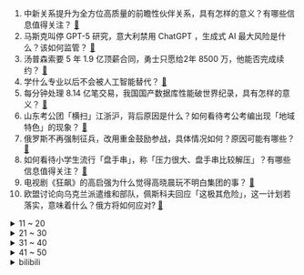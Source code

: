 1. 中新关系提升为全方位高质量的前瞻性伙伴关系，具有怎样的意义？有哪些信息值得关注？ [:link:](https://www.zhihu.com/question/593162120)
2. 马斯克叫停 GPT-5 研究，意大利禁用 ChatGPT ，生成式 AI 最大风险是什么？该如何监管？ [:link:](https://www.zhihu.com/question/593135336)
3. 汤普森索要 5 年 1.9 亿顶薪合同，勇士只愿给2年 8500 万，他能否完成续约？ [:link:](https://www.zhihu.com/question/592935025)
4. 学什么专业以后不会被人工智能替代？ [:link:](https://www.zhihu.com/question/593139975)
5. 每分钟处理 8.14 亿笔交易，我国国产数据库性能破世界纪录，具有怎样的意义？ [:link:](https://www.zhihu.com/question/593178716)
6. 山东考公团「横扫」江浙沪，背后原因是什么？如何看待考公考编出现「地域特色」的现象？ [:link:](https://www.zhihu.com/question/592777484)
7. 俄罗斯不再强制征兵，改用重金鼓励参战，具体情况如何？原因可能有哪些？ [:link:](https://www.zhihu.com/question/592312704)
8. 如何看待小学生流行「盘手串」，称「压力很大、盘手串比较解压」？有哪些信息值得关注？ [:link:](https://www.zhihu.com/question/592724955)
9. 电视剧《狂飙》的高启强为什么觉得高晓晨玩不明白集团的事？ [:link:](https://www.zhihu.com/question/591812489)
10. 欧盟讨论向乌克兰派遣维和部队，佩斯科夫回应「这极其危险」，这一计划若落实，意味着什么？俄方将如何应对? [:link:](https://www.zhihu.com/question/593169808)
<details>
<summary>11 ~ 20</summary>

11. 张继科回应「涉嫌欠赌债将自己和景甜的私密照卖给债主，债主向景甜要债」一事：纯属捏造，哪些信息值得关注？ [:link:](https://www.zhihu.com/question/593157996)
12. 美军最高将领称「中美战争并未『迫在眉睫』，美对华言论过热，应该降温」，释放了哪些信号？ [:link:](https://www.zhihu.com/question/593187117)
13. 同样是走电影工业化的道路，为什么徐克血亏，《流浪地球》却大赚？ [:link:](https://www.zhihu.com/question/312774422)
14. 《英雄联盟》存不存在一个技能完爆另一个技能的情况？ [:link:](https://www.zhihu.com/question/593156836)
15. 华为余承东内网回应不造车决议，称「时代变了，这只会让我们更加艰难」，如何看待？ [:link:](https://www.zhihu.com/question/593090560)
16. 陈晓《人生之路》差评不断，你对该剧都有哪些评价? [:link:](https://www.zhihu.com/question/592774376)
17. 成年人的世界有多不容易？ [:link:](https://www.zhihu.com/question/297765072)
18. 如何评价腾势 D9 的「脑电波驾驶」实验？ [:link:](https://www.zhihu.com/question/593173746)
19. 《塞尔达传说：王国之泪》可以提前预定2023的年度最佳游戏了吗？ [:link:](https://www.zhihu.com/question/592581018)
20. 2023 LPL 春季季后赛 BLG 3:1 淘汰 RNG，如何评价这场比赛？ [:link:](https://www.zhihu.com/question/593173793)
</details>
<details>
<summary>21 ~ 30</summary>

21. 关于电影《宇宙探索编辑部》，你有哪些看法？ [:link:](https://www.zhihu.com/question/576799629)
22. 22-23 赛季英超曼城 4:1 利物浦距离榜首 5 分，格拉利什德布劳内均传射，如何评价这场比赛？ [:link:](https://www.zhihu.com/question/593212322)
23. 你们的妈妈都有些什么让你惊叹的技能？ [:link:](https://www.zhihu.com/question/64375919)
24. 带娃去植物园需要注意些什么安全事项？ [:link:](https://www.zhihu.com/question/591366447)
25. 装修圈近几年一直在流传「装修千万步，家电第一步」，你如何看待这种说法？ [:link:](https://www.zhihu.com/question/593182929)
26. 顶级的中国菜长什么样？ [:link:](https://www.zhihu.com/question/277136274)
27. 《宇宙探索编辑部》中有哪些细思极恐的细节？ [:link:](https://www.zhihu.com/question/593074081)
28. 2023 LCK 春季胜者组决赛 T1 3:1 击败 GEN 锁定季中赛名额，如何评价这场比赛？ [:link:](https://www.zhihu.com/question/593160258)
29. “爱自己”真正的含义是什么？ [:link:](https://www.zhihu.com/question/582476570)
30. 湖人大逆袭！升至西部第7，浓眉38+17大号两双，詹姆斯18分10板6助。怎么评价这场比赛？ [:link:](https://www.zhihu.com/question/593141176)
</details>
<details>
<summary>31 ~ 40</summary>

31. 北京汽车集团有限公司原党委书记、董事长徐和谊接受审查调查，哪些信息值得关注？ [:link:](https://www.zhihu.com/question/593079501)
32. 家庭教育和学校教育哪个更重要？? [:link:](https://www.zhihu.com/question/587829884)
33. 职场中，作为老板该不该在意员工上班时间「摸鱼」？ [:link:](https://www.zhihu.com/question/593155336)
34. 马斯克开源推特推荐算法，此举背后有哪些原因？将带来哪些影响？ [:link:](https://www.zhihu.com/question/592968860)
35. 尤二姐自甘做妾，从未觊觎凤姐正位，王熙凤为何还容不下尤二姐? [:link:](https://www.zhihu.com/question/586439364)
36. 如何评价靳东、王丽坤主演的谍战剧《无间》？ [:link:](https://www.zhihu.com/question/540275200)
37. 又到周末了，有双休的朋友们，你们周末一般怎么安排呢？ [:link:](https://www.zhihu.com/question/588807180)
38. 中国银行原党委书记、董事长刘连舸接受审查调查，如何看待此事？ [:link:](https://www.zhihu.com/question/593004847)
39. 孤独症有药可治吗，怎么让孤独症孩子更加关注别人，而不是以自我为中心？ [:link:](https://www.zhihu.com/question/591611503)
40. 美国空军部长称「美高超音速导弹测试遭遇失败，该研究计划可能处于『危险之中』」，这将产生哪些影响？ [:link:](https://www.zhihu.com/question/592549146)
</details>
<details>
<summary>41 ~ 50</summary>

41. 每次去植物园总被孩子问住，担心影响他的观察乐趣，有哪些好解法吗？ [:link:](https://www.zhihu.com/question/589885910)
42. 22-23 赛季 NBA马刺 115:130 勇士，如何评价这场比赛？ [:link:](https://www.zhihu.com/question/593129250)
43. 张国荣逝世 20 周年，你还记得他的哪些经典电影？ [:link:](https://www.zhihu.com/question/592555823)
44. 报道称特朗普将面临至少一项重罪指控，其竞选团队已筹集超 400 万美元，如何看待特朗普的政治前景？ [:link:](https://www.zhihu.com/question/593139394)
45. 如果你被困在《dota2》中24小时，且没有任何特殊能力，你躲在地图哪里，才能安全的活过24小时？ [:link:](https://www.zhihu.com/question/589974609)
46. 《原神》 3.6 版本建议怎么抽取？ [:link:](https://www.zhihu.com/question/591971824)
47. 如果你的工资低，但是很闲，你会辞职吗？ [:link:](https://www.zhihu.com/question/590295663)
48. 如何评价《一人之下》漫画番外《锈铁》第30（35） 话? [:link:](https://www.zhihu.com/question/593086706)
49. 如何评价郭帆监制，孔大山导演的科幻喜剧电影《宇宙探索编辑部》？ [:link:](https://www.zhihu.com/question/592834607)
50. 如何看待 2023 LPL 春季季后赛 TES 与 WE 比赛时的暂停？ [:link:](https://www.zhihu.com/question/593054436)
</details><details>
<summary>bilibili</summary>

1. 『从头看她』1920-2020，中国女性发型的百年变迁 [:link:](//www.bilibili.com/video/BV1qm4y1r7BB)
2. “过来点，我保证不打你” [:link:](//www.bilibili.com/video/BV1tN411N7jN)
3. 【自制】我做了一种很新的 机 器 人！【硬核】 [:link:](//www.bilibili.com/video/BV1Uh41137Th)
4. up主，你这看了个啥？？2023年1月新番完结吐槽大总结！【泛式】 [:link:](//www.bilibili.com/video/BV1Bh411375J)
5. 很内向，出门只走下水道 [:link:](//www.bilibili.com/video/BV1Ng4y1x7QM)
6. 六年前B站全是这种视频！！ [:link:](//www.bilibili.com/video/BV1XL411X7nQ)
7. JISOO - ‘FLOWER’ M/V [:link:](//www.bilibili.com/video/BV1RX4y1R7w1)
8. 《原神》3.6版本PV：「盛典与慧业」 [:link:](//www.bilibili.com/video/BV1Ds4y1J7n3)
9. 康帅傅：我就是这被这破玩意卷死的 [:link:](//www.bilibili.com/video/BV1kT411q7FQ)
10. 耗时半年的呕心之作，带你跨越数万年，去了解神秘的非洲文明 [:link:](//www.bilibili.com/video/BV1iN411P71T)
<details>
<summary>11 ~ 20</summary>

11. 死了，但没死透的小奶猫 [:link:](//www.bilibili.com/video/BV1NV4y1Q7bk)
12. 《明日方舟》主题曲【惊霆无声】开放 限时纪念活动宣传pv [:link:](//www.bilibili.com/video/BV1gY4y1D71D)
13. BBOX超燃演奏《无期迷途》 [:link:](//www.bilibili.com/video/BV1mT411q7KA)
14. 2分钟讲完《狂飙》高启强的一生，还没看的进来看看 [:link:](//www.bilibili.com/video/BV1PT411B73G)
15. 酥酥脆脆香猪!小傲抱头痛哭！ [:link:](//www.bilibili.com/video/BV1sL411S7L9)
16. 美国最贵炸鸡VS肯德基！！$600美金一份的炸鸡，值得吗？ [:link:](//www.bilibili.com/video/BV1oM411M7WX)
17. 《家人们谁懂啊》原来配音是她，这是娶了一个黄瓜条吗！ [:link:](//www.bilibili.com/video/BV1kM4y1U7ms)
18. 【蔚蓝档案】首曝PV——欢迎来到基沃托斯！ [:link:](//www.bilibili.com/video/BV11v4y1V7am)
19. 【何同学】我们做了一台中文打字机... [:link:](//www.bilibili.com/video/BV1Sk4y1471G)
20. 《重返未来：1999》三测PV 招募开启 中配实装！ [:link:](//www.bilibili.com/video/BV1PT411z7AB)
</details>
<details>
<summary>21 ~ 30</summary>

21. 那个被骂上热搜的高三女生，得到大家的道歉了吗？ [:link:](//www.bilibili.com/video/BV1Ks4y1U7AR)
22. 被告：真诚是我永远的必杀技 [:link:](//www.bilibili.com/video/BV1gg4y1G7Fx)
23. 英雄联盟：暗裔未来，甩葱歌！ [:link:](//www.bilibili.com/video/BV1AV4y1Q7sj)
24. 走廊清唱《すずめ feat.十明》铃芽户缔主题曲 [:link:](//www.bilibili.com/video/BV1oT411q77o)
25. 「原梦冒险团」第一集：出发！向着星辰与深渊！ [:link:](//www.bilibili.com/video/BV1Gh41137Xf)
26. 你可能真的一点没看懂茄子哭马 [:link:](//www.bilibili.com/video/BV1co4y1W7eY)
27. 我终于知道为什么情侣爬完泰山不是结婚就是分手 [:link:](//www.bilibili.com/video/BV1t84y1g7Gj)
28. 做了350斤无骨鸡爪，在家实现无限畅吃！ [:link:](//www.bilibili.com/video/BV17L411S7JB)
29. 炸裂！《越狱兔》到底有多离谱？动画界最强战力？ [:link:](//www.bilibili.com/video/BV1PY4y1D7Xs)
30. 蓑衣在2200多年前的先秦时期就已经出现了，是人们用来避雨的工具。 [:link:](//www.bilibili.com/video/BV1aV4y1Q7bn)
</details>
<details>
<summary>31 ~ 40</summary>

31. 中文互联网的凋零，正在杀死中国人工智能的未来【为什么我们搞不出ChatGPT】 [:link:](//www.bilibili.com/video/BV1Nm4y1z7AT)
32. 猫猫打字太慢了 [:link:](//www.bilibili.com/video/BV1wN411N7mQ)
33. 网曝我们是假情侣，回应一些瓜 [:link:](//www.bilibili.com/video/BV1eg4y137rx)
34. 【编导说02】电竞区up主の日常--回复热心网友私信之 【我们到底熟不熟】 [:link:](//www.bilibili.com/video/BV1zg4y137sf)
35. 在成都夜市消费一个晚上，看看有多少缺斤少两的商贩，缺的如果要回来可以省多少钱？ [:link:](//www.bilibili.com/video/BV1Jm4y1z7gX)
36. 在这个身体工作真的辛苦大家了 [:link:](//www.bilibili.com/video/BV1WV4y1Q78u)
37. 《小川同学是女生》DLC 后日谈 [:link:](//www.bilibili.com/video/BV1HM4y1U7dN)
38. 水 视 频 [:link:](//www.bilibili.com/video/BV12a4y1M7FL)
39. 为什么全世界都阻止不了韩国人霸凌？？韩国财阀大小姐真实事件？ [:link:](//www.bilibili.com/video/BV1qo4y1W7D1)
40. 全网首测！体验美国最刺激的户外活动！超级震撼！ [:link:](//www.bilibili.com/video/BV1qm4y1r7ZG)
</details>
<details>
<summary>41 ~ 50</summary>

41. 深度|| 横扫八荒的大秦为何14年就亡了？秦到底崩在了哪？ [:link:](//www.bilibili.com/video/BV18h411V7DL)
42. 【钢铁雄心4】全流程新手教学 | 5500小时带你入门 [:link:](//www.bilibili.com/video/BV1P84y1g7JN)
43. 占用你几分钟，还给你，我半生厨艺经验，肉类焯水，和青菜焯水希望对大家有所帮助 [:link:](//www.bilibili.com/video/BV14L411S7ZD)
44. 《艺术人生》 [:link:](//www.bilibili.com/video/BV1s84y1g7iS)
45. 浅感受一下ai绘画的效果，做完这个视频，内心五味杂陈 [:link:](//www.bilibili.com/video/BV1oT411q7Yu)
46. 【祖玛/Zuma】【新世界纪录！！！】【冒险模式】【38分02秒】 [:link:](//www.bilibili.com/video/BV1384y1g7yx)
47. 我妹妹175cm 给她买什么车？ [:link:](//www.bilibili.com/video/BV1Nc41157FQ)
48. 两代大帝对望！看看什么叫俄罗斯巅峰时刻！《叶卡捷琳娜》S2P8 [:link:](//www.bilibili.com/video/BV17a4y1M7DB)
49. 当校园出现“跳房子”，接下来的一幕幕令人感慨 [:link:](//www.bilibili.com/video/BV1Tc411j7eG)
50. 怎么脱离网红妆画出精致感 手把手塑造一眼脱俗的气质 名媛妆化妆 [:link:](//www.bilibili.com/video/BV1RM4y1m74j)
</details>
<details>
<summary>51 ~ 60</summary>

51. 【油管百万恐游动画博主FASH入驻B站了】波比是可爱的女孩子…吗？| Poppy PlayTime [:link:](//www.bilibili.com/video/BV1Wm4y1z7Kx)
52. 谁懂！滑跪拥抱真的很绝！导演的封神动作设计再次出现，救赎感拉满！！ [:link:](//www.bilibili.com/video/BV1HN411N7Jb)
53. 小呆呆喜提标准差事 [:link:](//www.bilibili.com/video/BV1A24y1j7yb)
54. 把成年鳄鱼养家里是什么样的体验？ [:link:](//www.bilibili.com/video/BV1DM4y1U7uM)
55. 钢筋直男和女同事AA，4000元到美术馆看上海夜景？？？【凭啥这么贵ep55-ROOF P.M. Modern Dining】 [:link:](//www.bilibili.com/video/BV1B84y1M7Eh)
56. 学校本地的埃及人 [:link:](//www.bilibili.com/video/BV1FV4y1Q7Lo)
57. 《崩坏3》全新S级角色「织羽梦旌」& SP角色「终末协理0017」预告 [:link:](//www.bilibili.com/video/BV1m84y1g7N9)
58. 一只虚胖  一只实心 [:link:](//www.bilibili.com/video/BV1Ys4y1D72Q)
59. 哥们，文言文翻译能多离谱？! [:link:](//www.bilibili.com/video/BV1wM411u7AY)
60. 【淮秀帮】假如《狂飙》玩狼人杀（二）！ [:link:](//www.bilibili.com/video/BV1d84y1u7gB)
</details>
<details>
<summary>61 ~ 70</summary>

61. 他们有他们要上的岸，你有你要攀的山。 [:link:](//www.bilibili.com/video/BV1pL411Q7XR)
62. ChatGPT六步提问法：你若诚心发问，它会给你一篇惊艳论文！ [:link:](//www.bilibili.com/video/BV16s4y177Pz)
63. 官方整活儿【梦幻西游X福鼎白茶X太姥山景区】 茶旅宣传片《仙都梦茶》正式上线 [:link:](//www.bilibili.com/video/BV1LM4y1U74R)
64. 做UP主三年！用全部收益开了一家二次元店！！！ [:link:](//www.bilibili.com/video/BV1tv4y1V7wK)
65. 第二套小学生太极广播体操，现在开始！ [:link:](//www.bilibili.com/video/BV1U24y1L7iQ)
66. 【罗翔】多数即正义？从苏格拉底之死聊起 [:link:](//www.bilibili.com/video/BV1Po4y1W7Qv)
67. 希望所有的小动物都能被温柔对待 [:link:](//www.bilibili.com/video/BV1ZT411q73g)
68. “笑死，这要能出神里，我直接送你满命...我趣！” [:link:](//www.bilibili.com/video/BV1Th41137er)
69. 在襄阳吃肉嗦面太爽了吧？！红红辣辣，50一人牛肉吃到撑！ [:link:](//www.bilibili.com/video/BV1xM4y1U7vd)
70. 我终于把这道暗黑甜品给做出来了！ [:link:](//www.bilibili.com/video/BV1es4y177p6)
</details>
<details>
<summary>71 ~ 80</summary>

71. 一画头发就像假发，油头……这里有你想要的答案！画头发技巧 [:link:](//www.bilibili.com/video/BV1B24y1L7LP)
72. 【每日亿遍】Happy猫教你唱happy歌 [:link:](//www.bilibili.com/video/BV1NX4y1d7d7)
73. 当北方人第一次走进广东村里的早茶店时... [:link:](//www.bilibili.com/video/BV1PN411T7Pt)
74. 10首你曾听过但不知道名字的曲子 [:link:](//www.bilibili.com/video/BV14s4y177iT)
75. 好家伙这哪是深夜专车 是不简单特快吧 [:link:](//www.bilibili.com/video/BV17o4y1W7dR)
76. 最后这坑给我键盘都按废了！ [:link:](//www.bilibili.com/video/BV1vN411N73u)
77. 外 星 摇 子 [:link:](//www.bilibili.com/video/BV1T24y1j7eS)
78. 如果用毕加索风格做动画？ [:link:](//www.bilibili.com/video/BV1o24y1L74o)
79. 师父 完整版 [:link:](//www.bilibili.com/video/BV1sM411M7Cq)
80. 我不允许还有人不知道万叶偷帽子这个梗！ [:link:](//www.bilibili.com/video/BV1NN411N7oT)
</details>
<details>
<summary>81 ~ 90</summary>

81. 泪失禁体质真的主打的就是一个尴尬！！你有泪失禁体质吗？ [:link:](//www.bilibili.com/video/BV1ds4y1J7tv)
82. 这些网红绿植🧐懒人手残党别来沾边 [:link:](//www.bilibili.com/video/BV1zs4y1J7Uj)
83. 原来第一次网恋奔现时女友就馋我身子了！ [:link:](//www.bilibili.com/video/BV14M4y1U7W3)
84. 【四川话版】铃芽之旅❌痔疮之旅✅ [:link:](//www.bilibili.com/video/BV1sm4y1z7Lt)
85. 【4K60FPS】张学友《慢慢》经典神级现场！慢慢心变成铁 [:link:](//www.bilibili.com/video/BV12a4y1T7Yh)
86. 假如情侣吵架讲礼貌时# 情侣日常 [:link:](//www.bilibili.com/video/BV1vX4y1R7ya)
87. 【全球独家】卧槽！英雄联盟和乐高合作了！ [:link:](//www.bilibili.com/video/BV12V4y1Q7Zp)
88. 街头邀请陌生人撕标签 [:link:](//www.bilibili.com/video/BV1Bh411V7KU)
89. 感受一下被狗狗追杀的感觉 [:link:](//www.bilibili.com/video/BV14s4y177Ye)
90. “在全班同学面前演戏究竟需要多强的信念感”|《雷雨》话剧表演课堂实录 [:link:](//www.bilibili.com/video/BV1H84y1M78A)
</details>
<details>
<summary>91 ~ 100</summary>

91. 全村突然停电，学校食堂中午也不能做饭了，看见孩子们一个个喊着肚子饿，准备带他们去村口觅食咯.. [:link:](//www.bilibili.com/video/BV1U24y177UD)
92. “也许疯狂的人并不是我” [:link:](//www.bilibili.com/video/BV1cc411j7PQ)
93. YG是真不会扬长避短啊？ [:link:](//www.bilibili.com/video/BV1Qm4y1z7zh)
94. 杭州498日料自助餐，居然缺斤少两 [:link:](//www.bilibili.com/video/BV1po4y1W7hy)
95. 糟糕，一年4000在动物园认养的黑猩猩，好像是个老六 [:link:](//www.bilibili.com/video/BV1hM411M74t)
96. 关于新手摆摊容易出现的问题 [:link:](//www.bilibili.com/video/BV1KN411T7XW)
97. 在充满暴风雨的世界，一起勇敢的爱下去吧！ [:link:](//www.bilibili.com/video/BV1BV4y1Q7R2)
98. 入站必听的100首鲲曲【上】 [:link:](//www.bilibili.com/video/BV1DL411X7jE)
99. 这玩意怎么吃？ [:link:](//www.bilibili.com/video/BV1Zh411g7kB)
100. 【起源行动34登顶】火与钢术特10人无名庇护所首杀 [:link:](//www.bilibili.com/video/BV1vM411M7pC)
</details></details>
